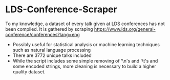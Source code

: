 # LDS-Conference-Scraper
To my knowledge, a dataset of every talk given at LDS conferences has not been compiled. It is gathered by scraping https://www.lds.org/general-conference/conferences?lang=eng

* Possibly useful for statistical analysis or machine learning techniques such as natural language processing 
* There are 3772 unique talks included
* While the script includes some simple removing of '\n's and '\t's and some encoded strings, more cleaning is necessary to build a higher quality dataset. 

